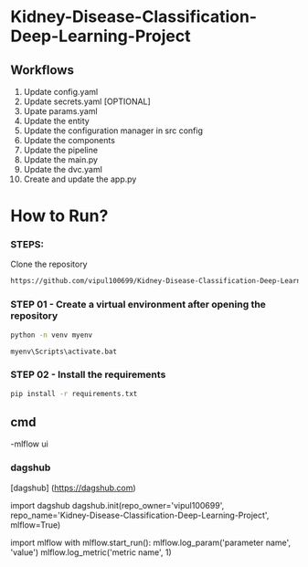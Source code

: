 # Kidney-Disease-Classification-Deep-Learning-Project

## Workflows

1. Update config.yaml
2. Update secrets.yaml [OPTIONAL]
3. Upate params.yaml
4. Update the entity
5. Update the configuration manager in src config
6. Update the components
7. Update the pipeline
8. Update the main.py
9. Update the dvc.yaml
10. Create and update the app.py

# How to Run?
### STEPS:

Clone the repository
```bash
https://github.com/vipul100699/Kidney-Disease-Classification-Deep-Learning-Project
```

### STEP 01 - Create a virtual environment after opening the repository
```bash
python -n venv myenv
```

```bash
myenv\Scripts\activate.bat
```

### STEP 02 - Install the requirements
```bash
pip install -r requirements.txt
```


## cmd
-mlflow ui

### dagshub
[dagshub] (https://dagshub.com)

import dagshub
dagshub.init(repo_owner='vipul100699', repo_name='Kidney-Disease-Classification-Deep-Learning-Project', mlflow=True)

import mlflow
with mlflow.start_run():
  mlflow.log_param('parameter name', 'value')
  mlflow.log_metric('metric name', 1)